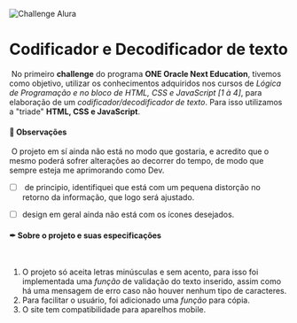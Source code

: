 ![Challenge Alura](https://lh3.googleusercontent.com/TM-g_2L7u2p99kwg4IQeB-3352WfCq0vKXP4h5cOvISUlNll6-1WHu8t2B0oZdZKjkmp)

# Codificador e Decodificador de texto

​	No primeiro **challenge** do programa **ONE Oracle Next Education**,  tivemos como objetivo, utilizar os conhecimentos adquiridos nos cursos de *Lógica de Programação e no bloco de HTML, CSS e JavaScript [1 à 4]*, para elaboração de  um *codificador/decodificador de texto*. Para isso utilizamos a "triade" **HTML, CSS e JavaScript**.



#### 📖  Observações

​			O projeto em  sí ainda não está no  modo que gostaria,  e acredito que o mesmo poderá sofrer alterações ao decorrer do  tempo, de modo  que sempre esteja me aprimorando como  Dev.

- [ ] ​	de principio, identifiquei que está com um pequena distorção no retorno da informação, que logo será ajustado.
- [ ]    design em geral ainda não está com os ícones desejados.



#### ✒ Sobre o projeto e suas especificações

​	

1. O projeto  só aceita letras minúsculas e sem acento,  para isso foi implementada uma *função* de validação do texto  inserido, assim como há uma mensagem de erro caso  não houver nenhum tipo de caracteres.
2. Para facilitar o usuário,  foi adicionado uma *função* para cópia.
3.  O site tem compatibilidade para aparelhos mobile.
